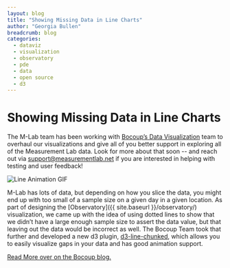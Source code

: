 ```yaml
---
layout: blog
title: "Showing Missing Data in Line Charts"
author: "Georgia Bullen"
breadcrumb: blog
categories:
  - dataviz
  - visualization
  - observatory
  - pde
  - data
  - open source
  - d3
---
```


# Showing Missing Data in Line Charts

The M-Lab team has been working with [Bocoup’s Data Visualization](https://bocoup.com/services/datavis) team to overhaul our visualizations and give all of you better support in exploring all of the Measurement Lab data. Look for more about that soon -- and reach out via support@measurementlab.net if you are interested in helping with testing and user feedback!

![Line Animation GIF](https://static.bocoup.com/blog/showing-missing-data-in-line-charts/feature_image.gif)

M-Lab has lots of data, but depending on how you slice the data, you might end up with too small of a sample size on a given day in a given location. As part of designing the [Observatory]({{ site.baseurl }}/observatory/) visualization, we came up with the idea of using dotted lines to show that we didn’t have a large enough sample size to assert the data value, but that leaving out the data would be incorrect as well. The Bocoup Team took that further and developed a new d3 plugin, [d3-line-chunked](https://github.com/pbeshai/d3-line-chunked), which allows you to easily visualize gaps in your data and has good animation support.

[Read More over on the Bocoup blog.](https://bocoup.com/weblog/showing-missing-data-in-line-charts)